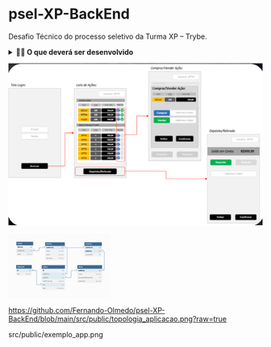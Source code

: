 # psel-XP-BackEnd
Desafio Técnico do processo seletivo da Turma XP – Trybe.

<details>
  <summary><strong>👨‍💻 O que deverá ser desenvolvido</strong></summary><br />

  Uma aplicação que se assemelha ao nosso dia a dia da XP, um aplicativo de investimento em ações, com algumas funcionalidades de conta digital.

  <br />
</details>

![exemplo-de-app](https://github.com/Fernando-Olmedo/psel-XP-BackEnd/blob/main/src/public/exemplo_app.png?raw=true)

<img src="https://github.com/Fernando-Olmedo/psel-XP-BackEnd/blob/main/src/public/db_diagram.png?raw=true" width="200" />




https://github.com/Fernando-Olmedo/psel-XP-BackEnd/blob/main/src/public/topologia_aplicacao.png?raw=true

src/public/exemplo_app.png
